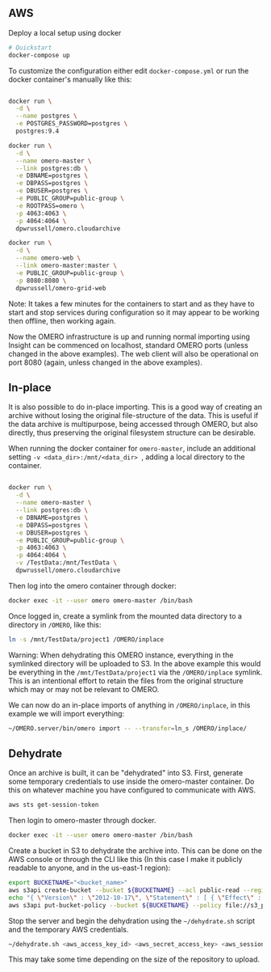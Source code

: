 AWS
---

Deploy a local setup using docker

```bash
# Quickstart
docker-compose up
```

To customize the configuration either edit `docker-compose.yml` or run the
docker container's manually like this:

```bash

docker run \
  -d \
  --name postgres \
  -e POSTGRES_PASSWORD=postgres \
  postgres:9.4

docker run \
  -d \
  --name omero-master \
  --link postgres:db \
  -e DBNAME=postgres \
  -e DBPASS=postgres \
  -e DBUSER=postgres \
  -e PUBLIC_GROUP=public-group \
  -e ROOTPASS=omero \
  -p 4063:4063 \
  -p 4064:4064 \
  dpwrussell/omero.cloudarchive

docker run \
  -d \
  --name omero-web \
  --link omero-master:master \
  -e PUBLIC_GROUP=public-group \
  -p 8080:8080 \
  dpwrussell/omero-grid-web
```

Note: It takes a few minutes for the containers to start and as they have to
start and stop services during configuration so it may appear to be working
then offline, then working again.

Now the OMERO infrastructure is up and running normal importing using Insight
can be commenced on localhost, standard OMERO ports (unless changed in the
above examples). The web client will also be operational on port 8080 (again,
unless changed in the above examples).

In-place
--------

It is also possible to do in-place importing. This is a good way of creating
an archive without losing the original file-structure of the data. This is
useful if the data archive is multipurpose, being accessed through OMERO, but
also directly, thus preserving the original filesystem structure can be
desirable.

When running the docker container for `omero-master`, include an additional
setting `-v <data_dir>:/mnt/<data_dir> `, adding a local directory to the
container.

```bash

docker run \
  -d \
  --name omero-master \
  --link postgres:db \
  -e DBNAME=postgres \
  -e DBPASS=postgres \
  -e DBUSER=postgres \
  -e PUBLIC_GROUP=public-group \
  -p 4063:4063 \
  -p 4064:4064 \
  -v /TestData:/mnt/TestData \
  dpwrussell/omero.cloudarchive
```

Then log into the omero container through docker:

```bash
docker exec -it --user omero omero-master /bin/bash
```

Once logged in, create a symlink from the mounted data directory to a directory
in `/OMERO`, like this:

```bash
ln -s /mnt/TestData/project1 /OMERO/inplace
```

Warning: When dehydrating this OMERO instance, everything in the symlinked
directory will be uploaded to S3. In the above example this would be everything
in the `/mnt/TestData/project1` via the `/OMERO/inplace` symlink. This is an
intentional effort to retain the files from the original structure which may
or may not be relevant to OMERO.

We can now do an in-place imports of anything in `/OMERO/inplace`, in this
example we will import everything:

```bash
~/OMERO.server/bin/omero import -- --transfer=ln_s /OMERO/inplace/
```

Dehydrate
---------

Once an archive is built, it can be "dehydrated" into S3. First, generate
some temporary credentials to use inside the omero-master container. Do this
on whatever machine you have configured to communicate with AWS.

```bash
aws sts get-session-token
```

Then login to omero-master through docker.

```bash
docker exec -it --user omero omero-master /bin/bash
```

Create a bucket in S3 to dehydrate the archive into. This can be done on the
AWS console or through the CLI like this (In this case I make it publicly
readable to anyone, and in the us-east-1 region):

```bash
export BUCKETNAME="<bucket_name>"
aws s3api create-bucket --bucket ${BUCKETNAME} --acl public-read --region us-east-1
echo "{ \"Version\" : \"2012-10-17\", \"Statement\" : [ { \"Effect\" : \"Allow\", \"Principal\" : \"*\", \"Resource\" : [ \"arn:aws:s3:::ionewfioewn9023/*\" ], \"Sid\" : \"PublicReadGetObject\", \"Action\" : [ \"s3:GetObject\" ] } ] }" > s3_public.json
aws s3api put-bucket-policy --bucket ${BUCKETNAME} --policy file://s3_public.json --region us-east-1
```

Stop the server and begin the dehydration using the `~/dehydrate.sh` script and the temporary
AWS credentials.

```bash
~/dehydrate.sh <aws_access_key_id> <aws_secret_access_key> <aws_session_token> <s3_bucket>
```

This may take some time depending on the size of the repository to upload.
